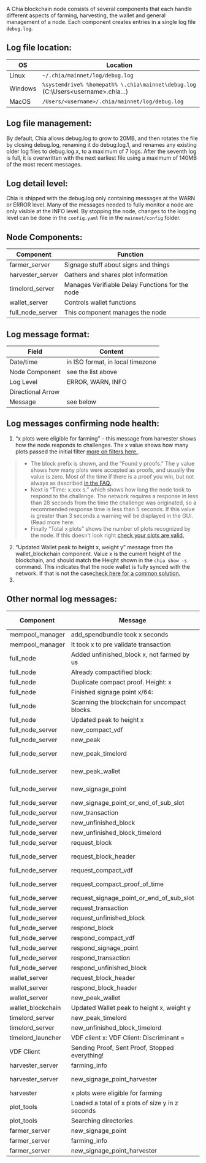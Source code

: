 A Chia blockchain node consists of several components that each handle different aspects of farming, harvesting, the wallet and general management of a node.  Each component creates entries in a single log file `debug.log`.  

## Log file location:
|OS|Location|
|---|---|
|Linux|`~/.chia/mainnet/log/debug.log`|
|Windows|`%systemdrive% %homepath% \.chia\mainnet\debug.log` (C:\Users\<username>\.chia…)|
|MacOS|`/Users/<username>/.chia/mainnet/log/debug.log`|

## Log file management:
By default, Chia allows debug.log to grow to 20MB, and then rotates the file by closing debug.log, renaming it do debug.log.1, and renames any existing older log files to debug.log.x, to a maximum of 7 logs.  After the seventh log is full, it is overwritten with the next earliest file using a maximum of 140MB of the most recent messages.  

## Log detail level:
Chia is shipped with the debug.log only containing messages at the WARN or ERROR level.  Many of the messages needed to fully monitor a node are only visible at the INFO level.  By stopping the node, changes to the logging level can be done in the `config.yaml` file in the `mainnet/config` folder.

## Node Components:
|Component|Function|
|---|---|
|farmer_server | Signage stuff about signs and things|<br>
|harvester_server|Gathers and shares plot information|<br> 
|timelord_server|Manages Verifiable Delay Functions for the node|<br>
|wallet_server|Controls wallet functions|<br>
|full_node_server|This component manages the node|<br>

## Log message format:
|Field|Content|
|---|---|
|Date/time | in ISO format, in local timezone|<br>
|Node Component | see the list above|<br>
|Log Level | ERROR, WARN, INFO|<br>
|Directional Arrow |<br>
|Message |see below<br>

## Log messages confirming node health:
1. “x plots were eligible for farming” – this message from harvester shows how the node responds to challenges.  The x value shows how many plots passed the initial filter [more on filters here.](https://github.com/Chia-Network/chia-blockchain/wiki/FAQ#what-is-the-plot-filter-and-why-didnt-my-plot-pass-it).  
> * The block prefix is shown, and the “Found y proofs.” The y value shows how many plots were accepted as proofs, and usually the value is zero. Most of the time if there is a proof you win, but not always as described [in the FAQ.](https://github.com/Chia-Network/chia-blockchain/wiki/FAQ#is-it-possible-to-have-a-proof-but-not-get-a-reward).
> * Next is “Time: x.xxx s.” which shows how long the node took to respond to the challenge.  The network requires a response in less than 28 seconds from the time the challenge was originated, so a recommended response time is less than 5 seconds. If this value is greater than 3 seconds a warning will be displayed in the GUI. (Read more here:
> * Finally “Total x plots” shows the number of plots recognized by the node.  If this doesn't look right [check your plots are valid.](https://github.com/Chia-Network/chia-blockchain/wiki/FAQ#how-do-i-know-if-my-plots-are-ok)
2. “Updated Wallet peak to height x, weight y” message from the wallet_blockchain component.  Value x is the current height of the blockchain, and should match the Height shown in the `chia show -s` command.  This indicates that the node wallet is fully synced with the network.  If that is not the case[check here for a common solution.](https://github.com/Chia-Network/chia-blockchain/wiki/FAQ#why-is-my-wallet-not-synced-why-can-i-not-connect-to-wallet-from-the-gui)
3. <other key messages>

## Other normal log messages:

|Component	|Message	|Direction	|Destination	|Cross component|Comment|
|---|---|---|---|---|---|
mempool_manager	|add_spendbundle took x seconds|||||
mempool_manager	|It took x to pre validate transaction|||||
full_node|Added unfinished_block x, not farmed by us|||||
full_node|Already compactified block:|||||
full_node|Duplicate compact proof.  Height: x||||
full_node|Finished signage point x/64: ||||
full_node|Scanning the blockchain for uncompact blocks.||||
full_node|Updated peak to height x|||||
full_node_server|new_compact_vdf|to/from|peer|||
full_node_server|new_peak|to/from|peer|||
full_node_server|new_peak_timelord|to|localhost|from timelord_server||
full_node_server|new_peak_wallet|to|localhost|from wallet_server||
full_node_server|new_signage_point|to|localhost|from farmer_server||
full_node_server|new_signage_point_or_end_of_sub_slot|to/from|peer|||
full_node_server|new_transaction|to/from|peer|||
full_node_server|new_unfinished_block|to/from|peer|||
full_node_server|new_unfinished_block_timelord|to/from|localhost|||
full_node_server|request_block|to/from|peer|||
full_node_server|request_block_header|from|localhost|to wallet_server||
full_node_server|request_compact_vdf|to/from|peer|||
full_node_server|request_compact_proof_of_time|to|localhost|from timelord_server||
full_node_server|request_signage_point_or_end_of_sub_slot|to/from|peer|||
full_node_server|request_transaction|to/from|peer|||
full_node_server|request_unfinished_block|to/from|peer|||
full_node_server|respond_block|to/from|peer|||
full_node_server|respond_compact_vdf|to/from|peer|||
full_node_server|respond_signage_point|to/from|peer|||
full_node_server|respond_transaction|to/from|peer|||
full_node_server|respond_unfinished_block|to/from|peer|||
wallet_server|request_block_header|to|localhost|from full_node||
wallet_server|respond_block_header|from|localhost|to full_node||
wallet_server|new_peak_wallet|from|localhost|to full_node||
wallet_blockchain|Updated Wallet peak to height x, weight y||||
timelord_server|new_peak_timelord|from|localhost|to full_node||
timelord_server|new_unfinished_block_timelord|from|localhost|to full_node||
timelord_launcher|VDF client x: VDF Client: Discriminant =||||
VDF Client|Sending Proof, Sent Proof, Stopped everything!||||
harvester_server|farming_info|to/from|localhost|||
harvester_server|new_signage_point_harvester|from|localhost|to farmer_server||
harvester|x plots were eligible for farming||||
plot_tools|Loaded a total of x plots of size y in z seconds||||
plot_tools|Searching directories||||
farmer_server|new_signage_point|from|localhost|to full_node||
farmer_server|farming_info |from|localhost|to full_node||
farmer_server|new_signage_point_harvester|to|localhost|from harvester||
